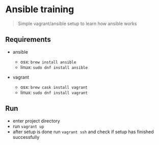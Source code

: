 # Ansible training

> Simple vagrant/ansible setup to learn how ansible works

## Requirements

* ansible
    * osx: `brew install ansible`
    * linux: `sudo dnf install ansible`

* vagrant
    * osx: `brew cask install vagrant`
    * linux: `sudo dnf install vagrant`

## Run

* enter project directory
* run `vagrant up`
* after setup is done run `vagrant ssh` and check if setup has finished successfully

